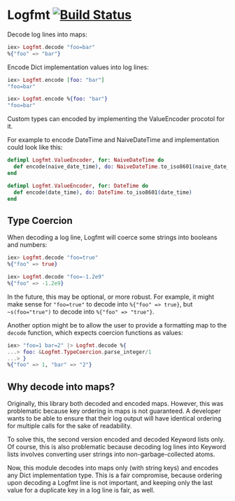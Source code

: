 # Logfmt [![Build Status](https://travis-ci.org/jclem/logfmt-elixir.svg?branch=master)](https://travis-ci.org/jclem/logfmt-elixir)

Decode log lines into maps:

```elixir
iex> Logfmt.decode "foo=bar"
%{"foo" => "bar"}
```

Encode Dict implementation values into log lines:

```elixir
iex> Logfmt.encode [foo: "bar"]
"foo=bar"

iex> Logfmt.encode %{foo: "bar"}
"foo=bar"
```

Custom types can encoded by implementing the ValueEncoder procotol for it.

For example to encode DateTime and NaiveDateTime and implementation could look like this:

```elixir
defimpl Logfmt.ValueEncoder, for: NaiveDateTime do
  def encode(naive_date_time), do: NaiveDateTime.to_iso8601(naive_date_time)
end

defimpl Logfmt.ValueEncoder, for: DateTime do
  def encode(date_time), do: DateTime.to_iso8601(date_time)
end
```

## Type Coercion

When decoding a log line, Logfmt will coerce some strings into booleans and
numbers:

```elixir
iex> Logfmt.decode "foo=true"
%{"foo" => true}

iex> Logfmt.decode "foo=-1.2e9"
%{"foo" => -1.2e9}
```

In the future, this may be optional, or more robust. For example, it might make
sense for `"foo=true"` to decode into `%{"foo" => true}`, but `~s(foo="true")`
to decode into `%{"foo" => "true"}`.

Another option might be to allow the user to provide a formatting map to the
`decode` function, which expects coercion functions as values:

```elixir
iex> "foo=1 bar=2" |> Logfmt.decode %{
...> foo: &Logfmt.TypeCoercion.parse_integer/1
...> }
%{"foo" => 1, "bar" => "2"}
```

## Why decode into maps?

Originally, this library both decoded and encoded maps. However, this was
problematic because key ordering in maps is not guaranteed. A developer wants to
be able to ensure that their log output will have identical ordering for
multiple calls for the sake of readability.

To solve this, the second version encoded and decoded Keyword lists only. Of
course, this is also problematic because decoding log lines into Keyword lists
involves converting user strings into non-garbage-collected atoms.

Now, this module decodes into maps only (with string keys) and encodes any Dict
implementation type. This is a fair compromise, because ordering upon decoding a
Logfmt line is not important, and keeping only the last value for a duplicate
key in a log line is fair, as well.
